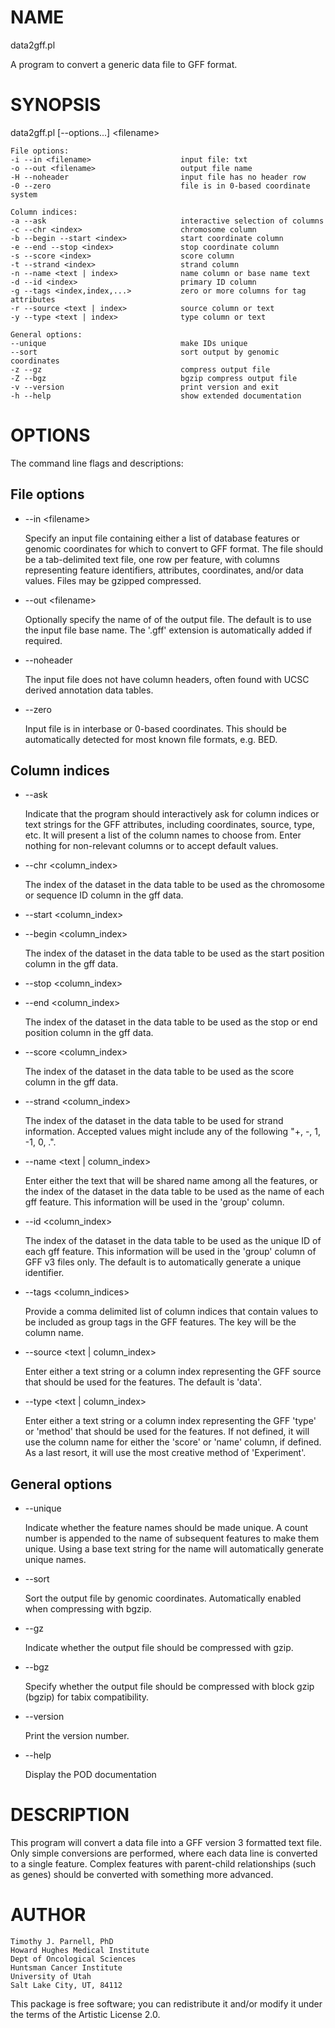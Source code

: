 # NAME

data2gff.pl

A program to convert a generic data file to GFF format.

# SYNOPSIS

data2gff.pl \[--options...\] &lt;filename>

    File options:
    -i --in <filename>                    input file: txt
    -o --out <filename>                   output file name
    -H --noheader                         input file has no header row
    -0 --zero                             file is in 0-based coordinate system
    
    Column indices:
    -a --ask                              interactive selection of columns
    -c --chr <index>                      chromosome column
    -b --begin --start <index>            start coordinate column
    -e --end --stop <index>               stop coordinate column
    -s --score <index>                    score column
    -t --strand <index>                   strand column
    -n --name <text | index>              name column or base name text
    -d --id <index>                       primary ID column
    -g --tags <index,index,...>           zero or more columns for tag attributes
    -r --source <text | index>            source column or text
    -y --type <text | index>              type column or text
    
    General options:
    --unique                              make IDs unique
    --sort                                sort output by genomic coordinates
    -z --gz                               compress output file
    -Z --bgz                              bgzip compress output file
    -v --version                          print version and exit
    -h --help                             show extended documentation

# OPTIONS

The command line flags and descriptions:

## File options

- --in &lt;filename>

    Specify an input file containing either a list of database features or 
    genomic coordinates for which to convert to GFF format. The file should be a 
    tab-delimited text file, one row per feature, with columns representing 
    feature identifiers, attributes, coordinates, and/or data values. Files may 
    be gzipped compressed.

- --out &lt;filename>

    Optionally specify the name of of the output file. The default is to use 
    the input file base name. The '.gff' extension is automatically
    added if required.

- --noheader

    The input file does not have column headers, often found with UCSC 
    derived annotation data tables. 

- --zero

    Input file is in interbase or 0-based coordinates. This should be 
    automatically detected for most known file formats, e.g. BED.

## Column indices

- --ask

    Indicate that the program should interactively ask for column indices or
    text strings for the GFF attributes, including coordinates, source, type, 
    etc. It will present a list of the column names to choose from. Enter 
    nothing for non-relevant columns or to accept default values.

- --chr &lt;column\_index>

    The index of the dataset in the data table to be used 
    as the chromosome or sequence ID column in the gff data.

- --start &lt;column\_index>
- --begin &lt;column\_index>

    The index of the dataset in the data table to be used 
    as the start position column in the gff data.

- --stop &lt;column\_index>
- --end &lt;column\_index>

    The index of the dataset in the data table to be used 
    as the stop or end position column in the gff data.

- --score &lt;column\_index>

    The index of the dataset in the data table to be used 
    as the score column in the gff data.

- --strand &lt;column\_index>

    The index of the dataset in the data table to be used
    for strand information. Accepted values might include
    any of the following "+, -, 1, -1, 0, .".

- --name &lt;text | column\_index>

    Enter either the text that will be shared name among 
    all the features, or the index of the dataset in the data 
    table to be used as the name of each gff feature. This 
    information will be used in the 'group' column.

- --id &lt;column\_index>

    The index of the dataset in the data table to be used
    as the unique ID of each gff feature. This information
    will be used in the 'group' column of GFF v3 files 
    only. The default is to automatically generate a 
    unique identifier.

- --tags &lt;column\_indices>

    Provide a comma delimited list of column indices that contain 
    values to be included as group tags in the GFF features. The 
    key will be the column name.

- --source &lt;text | column\_index>

    Enter either a text string or a column index representing the 
    GFF source that should be used for the features. The default is 
    'data'.

- --type &lt;text | column\_index>

    Enter either a text string or a column index representing the 
    GFF 'type' or 'method' that should be used for the features. If 
    not defined, it will use the column name for either 
    the 'score' or 'name' column, if defined. As a last resort, it 
    will use the most creative method of 'Experiment'.

## General options

- --unique

    Indicate whether the feature names should be made unique. A count 
    number is appended to the name of subsequent features to make them 
    unique. Using a base text string for the name will automatically 
    generate unique names.

- --sort

    Sort the output file by genomic coordinates. Automatically enabled 
    when compressing with bgzip. 

- --gz

    Indicate whether the output file should be compressed with gzip.

- --bgz

    Specify whether the output file should be compressed with block gzip 
    (bgzip) for tabix compatibility.

- --version

    Print the version number.

- --help

    Display the POD documentation

# DESCRIPTION

This program will convert a data file into a GFF version 3 formatted text file. 
Only simple conversions are performed, where each data line is converted 
to a single feature. Complex features with parent-child relationships (such 
as genes) should be converted with something more advanced.

# AUTHOR

    Timothy J. Parnell, PhD
    Howard Hughes Medical Institute
    Dept of Oncological Sciences
    Huntsman Cancer Institute
    University of Utah
    Salt Lake City, UT, 84112

This package is free software; you can redistribute it and/or modify
it under the terms of the Artistic License 2.0.  
